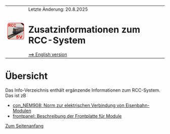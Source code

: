 <table><tr><td><img src="/images/RCC5V_Logo_96.png"></img></td><td>
Letzte &Auml;nderung: 20.8.2025 <a name="up"></a><br>   
<h1>Zusatzinformationen zum RCC-System</h1>
<a href="README.md">==> English version</a>&nbsp; &nbsp; &nbsp; 
</td></tr></table>   

# &Uuml;bersicht
Das Info-Verzeichnis enthält ergänzende Informationen zum RCC-System. Das ist zB   
* [con_NEM908: Norm zur elektrischen Verbindung von Eisenbahn-Modulen](/info/con_NEM908/LIESMICH.md)   
* [frontpanel: Beschreibung der Frontplatte für Module](/info/frontpanel/LIESMICH.md)   



[Zum Seitenanfang](#up)

